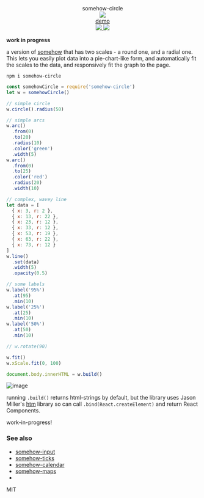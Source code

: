 <div align="center">
  <div>somehow-circle</div>
  <img src="https://cloud.githubusercontent.com/assets/399657/23590290/ede73772-01aa-11e7-8915-181ef21027bc.png" />
  <div><a href="https://spencermounta.in/somehow-circle/">demo</a></div>
  <a href="https://npmjs.org/package/somehow-circle">
    <img src="https://img.shields.io/npm/v/somehow-ticks.svg?style=flat-square" />
  </a>
  <a href="https://unpkg.com/somehow-circle">
    <img src="https://badge-size.herokuapp.com/spencermountain/somehow-ticks/master/builds/somehow-circle.min.js" />
  </a>
</div>

**work in progress**

a version of [somehow](https://github.com/spencermountain/somehow) that has two scales - a round one, and a radial one.
This lets you easily plot data into a pie-chart-like form, and automatically fit the scales to the data, and responsively fit the graph to the page.

`npm i somehow-circle`

```js
const somehowCircle = require('somehow-circle')
let w = somehowCircle()

// simple circle
w.circle().radius(50)

// simple arcs
w.arc()
  .from(0)
  .to(20)
  .radius(10)
  .color('green')
  .width(5)
w.arc()
  .from(0)
  .to(25)
  .color('red')
  .radius(20)
  .width(10)

// complex, wavey line
let data = [
  { x: 3, r: 2 },
  { x: 13, r: 22 },
  { x: 23, r: 12 },
  { x: 33, r: 12 },
  { x: 53, r: 19 },
  { x: 63, r: 22 },
  { x: 73, r: 12 }
]
w.line()
  .set(data)
  .width(5)
  .opacity(0.5)

// some labels
w.label('95%')
  .at(95)
  .min(10)
w.label('25%')
  .at(25)
  .min(10)
w.label('50%')
  .at(50)
  .min(10)

// w.rotate(90)

w.fit()
w.xScale.fit(0, 100)

document.body.innerHTML = w.build()
```

![image](https://user-images.githubusercontent.com/399657/66593813-befd3400-eb65-11e9-9397-2bc92214ee5d.png)


running `.build()` returns html-strings by default, but the library uses Jason Miller's [htm](https://github.com/developit/htm) library so can call `.bind(React.createElement)` and return React Components.

work-in-progress!

### See also
* [somehow-input](https://github.com/spencermountain/somehow-input)
* [somehow-ticks](https://github.com/spencermountain/somehow-ticks)
* [somehow-calendar](https://github.com/spencermountain/somehow-calendar)
* [somehow-maps](https://github.com/spencermountain/somehow-maps)
* 
MIT